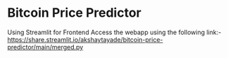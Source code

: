 # Bitcoin Price Predictor 

Using Streamlit for Frontend
Access the webapp using the following link:- 
https://share.streamlit.io/akshaytayade/bitcoin-price-predictor/main/merged.py
